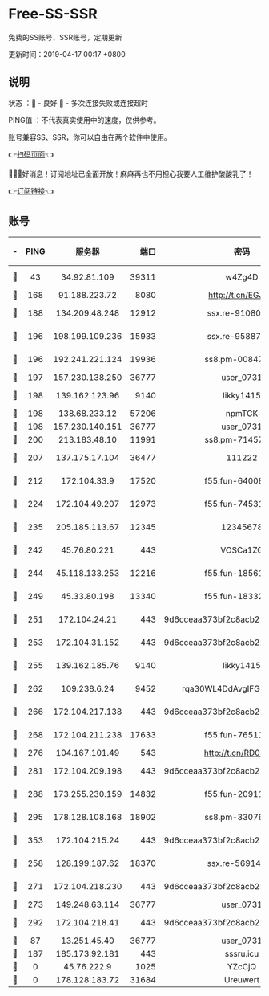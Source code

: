 # Free-SS-SSR

免费的SS账号、SSR账号，定期更新

更新时间：2019-04-17 00:17 +0800

## 说明

状态     ：🙂 - 良好 🙁 - 多次连接失败或连接超时

PING值   ：不代表真实使用中的速度，仅供参考。

账号兼容SS、SSR，你可以自由在两个软件中使用。

👉[扫码页面](https://liesauer.github.io/Free-SS-SSR/)👈

🎉🎉🎉好消息！订阅地址已全面开放！麻麻再也不用担心我要人工维护酸酸乳了！

👉[订阅链接](https://www.liesauer.net/yogurt/subscribe?ACCESS_TOKEN=DAYxR3mMaZAsaqUb)👈

## 账号

|-|PING|服务器|端口|密码|加密方式|区域|
|:----:|:----:|:-----:|-----:|:----:|:----:|:----:|
|🙂|43|34.92.81.109|39311|w4Zg4D|chacha20-ietf|US|
|🙂|168|91.188.223.72|8080|http://t.cn/EGJIyrl|rc4-md5|RU|
|🙂|188|134.209.48.248|12912|ssx.re-91080616|aes-256-cfb|US|
|🙂|196|198.199.109.236|15933|ssx.re-95887185|aes-256-cfb|US|
|🙂|196|192.241.221.124|19936|ss8.pm-00847674|aes-256-cfb|US|
|🙂|197|157.230.138.250|36777|user_0731|chacha20|US|
|🙂|198|139.162.123.96|9140|likky1415|aes-256-cfb|JP|
|🙂|198|138.68.233.12|57206|npmTCK|rc4-md5|US|
|🙂|198|157.230.140.151|36777|user_0731|chacha20|US|
|🙂|200|213.183.48.10|11991|ss8.pm-71457072|rc4-md5|RU|
|🙂|207|137.175.17.104|36477|111222|aes-256-cfb|US|
|🙂|212|172.104.33.9|17520|f55.fun-64008519|aes-256-cfb|SG|
|🙂|224|172.104.49.207|12973|f55.fun-74531550|aes-256-cfb|SG|
|🙂|235|205.185.113.67|12345|12345678|aes-256-cfb|US|
|🙂|242|45.76.80.221|443|VOSCa1ZG|aes-256-cfb|DE|
|🙂|244|45.118.133.253|12216|f55.fun-18561678|aes-256-cfb|SG|
|🙂|249|45.33.80.198|13340|f55.fun-18332298|aes-256-cfb|US|
|🙂|251|172.104.24.21|443|9d6cceaa373bf2c8acb22e60b6a58be6|aes-256-cfb|US|
|🙂|253|172.104.31.152|443|9d6cceaa373bf2c8acb22e60b6a58be6|aes-256-cfb|US|
|🙂|255|139.162.185.76|9140|likky1415|aes-256-cfb|DE|
|🙂|262|109.238.6.24|9452|rqa30WL4DdAvgIFG6Fs3znzTa|aes-256-cfb|FR|
|🙂|266|172.104.217.138|443|9d6cceaa373bf2c8acb22e60b6a58be6|aes-256-cfb|US|
|🙂|268|172.104.211.238|17633|f55.fun-76511105|aes-256-cfb|US|
|🙂|276|104.167.101.49|543|http://t.cn/RD0D7sx|rc4-md5|CA|
|🙂|281|172.104.209.198|443|9d6cceaa373bf2c8acb22e60b6a58be6|aes-256-cfb|US|
|🙂|288|173.255.230.159|14832|f55.fun-20911202|aes-256-cfb|US|
|🙂|295|178.128.108.168|18902|ss8.pm-33076243|aes-256-cfb|SG|
|🙂|353|172.104.215.24|443|9d6cceaa373bf2c8acb22e60b6a58be6|aes-256-cfb|US|
|🙂|258|128.199.187.62|18370|ssx.re-56914452|aes-256-cfb|SG|
|🙂|271|172.104.218.230|443|9d6cceaa373bf2c8acb22e60b6a58be6|aes-256-cfb|US|
|🙂|273|149.248.63.114|36777|user_0731|chacha20|CA|
|🙂|292|172.104.218.41|443|9d6cceaa373bf2c8acb22e60b6a58be6|aes-256-cfb|US|
|🙁|87|13.251.45.40|36777|user_0731|chacha20|SG|
|🙁|187|185.173.92.181|443|sssru.icu|rc4-md5|RU|
|🙁|0|45.76.222.9|1025|YZcCjQ|rc4-md5|JP|
|🙁|0|178.128.183.72|31684|Ureuwert|chacha20|US|
